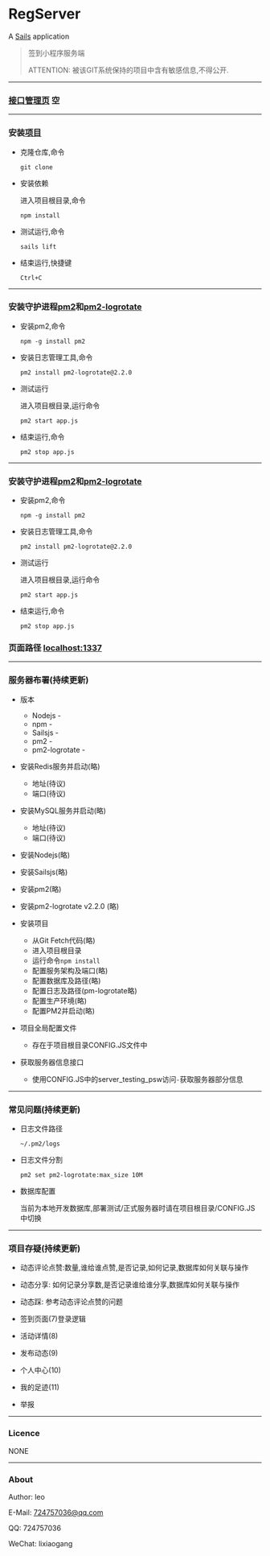 # RegServer

A [Sails](http://sailsjs.org) application

> 签到小程序服务端
>
> ATTENTION: 被该GIT系统保持的项目中含有敏感信息,不得公开.

* * *

### [接口管理页]() 空

* * *

### 安装[项目]()

-   克隆仓库,命令

    `git clone `

-   安装依赖

    进入项目根目录,命令

    `npm install`

-   测试运行,命令

    `sails lift`

-   结束运行,快捷键

    `Ctrl+C`

* * *

### 安装守护进程[pm2](http://pm2.keymetrics.io)和[pm2-logrotate](https://www.npmjs.com/package/pm2-logrotate)

-   安装pm2,命令

    `npm -g install pm2`

-   安装日志管理工具,命令

    `pm2 install pm2-logrotate@2.2.0`

-   测试运行

    进入项目根目录,运行命令

    `pm2 start app.js`

-   结束运行,命令

    `pm2 stop app.js`

* * *

### 安装守护进程[pm2](http://pm2.keymetrics.io)和[pm2-logrotate](https://www.npmjs.com/package/pm2-logrotate)

-   安装pm2,命令

    `npm -g install pm2`

-   安装日志管理工具,命令

    `pm2 install pm2-logrotate@2.2.0`

-   测试运行

    进入项目根目录,运行命令

    `pm2 start app.js`

-   结束运行,命令

    `pm2 stop app.js`

### 页面路径 [localhost:1337](http://localhost:1337)

* * *

### 服务器布署(持续更新)

-   版本

    -   Nodejs -
    -   npm -
    -   Sailsjs -
    -   pm2 -
    -   pm2-logrotate -

-   安装Redis服务并启动(略)

    -   地址(待议)
    -   端口(待议)

-   安装MySQL服务并启动(略)

    -   地址(待议)
    -   端口(待议)

-   安装Nodejs(略)

-   安装Sailsjs(略)

-   安装pm2(略)

-   安装pm2-logrotate v2.2.0 (略)

-   安装项目

    -   从Git Fetch代码(略)
    -   进入项目根目录
    -   运行命令`npm install`
    -   配置服务架构及端口(略)
    -   配置数据库及路径(略)
    -   配置日志及路径(pm-logrotate略)
    -   配置生产环境(略)
    -   配置PM2并启动(略)

-   项目全局配置文件

    -   存在于项目根目录CONFIG.JS文件中

-   获取服务器信息接口

    -   使用CONFIG.JS中的server_testing_psw访问`-`获取服务器部分信息

* * *

### 常见问题(持续更新)

-   日志文件路径

    `~/.pm2/logs`

-   日志文件分割

    `pm2 set pm2-logrotate:max_size 10M`

-   数据库配置

    当前为本地开发数据库,部署测试/正式服务器时请在项目根目录/CONFIG.JS中切换

* * *

### 项目存疑(持续更新)

-   动态评论点赞:数量,谁给谁点赞,是否记录,如何记录,数据库如何关联与操作

-   动态分享: 如何记录分享数,是否记录谁给谁分享,数据库如何关联与操作

-   动态踩: 参考动态评论点赞的问题

-   签到页面(7)登录逻辑

-   活动详情(8)

-   发布动态(9)

-   个人中心(10)

-   我的足迹(11)

-   举报

* * *

### Licence

NONE

* * *

### About

Author: leo

E-Mail: 724757036@qq.com

QQ:     724757036

WeChat: lixiaogang
